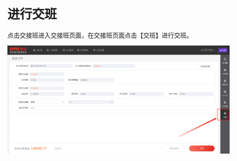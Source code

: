 # 进行交班

点击交接班进入交接班页面，在交接班页面点击【交班】进行交班。

![&#x70B9;&#x51FB;&#x4FA7;&#x8FB9;&#x680F;&#x4EA4;&#x63A5;&#x73ED;&#x6309;&#x94AE;&#xFF0C;&#x8FDB;&#x5165;&#x4EA4;&#x63A5;&#x73ED;&#x9875;&#x9762;](../../.gitbook/assets/image%20%2858%29.png)

